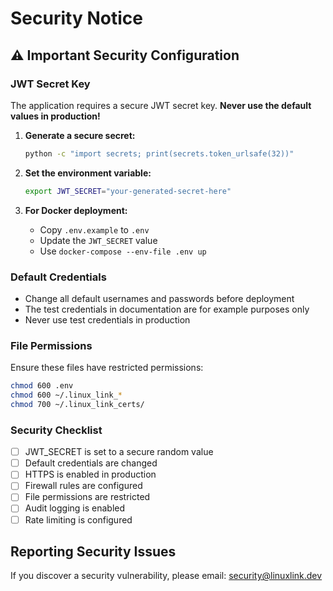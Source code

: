# Security Notice

## ⚠️ Important Security Configuration

### JWT Secret Key
The application requires a secure JWT secret key. **Never use the default values in production!**

1. **Generate a secure secret:**
   ```bash
   python -c "import secrets; print(secrets.token_urlsafe(32))"
   ```

2. **Set the environment variable:**
   ```bash
   export JWT_SECRET="your-generated-secret-here"
   ```

3. **For Docker deployment:**
   - Copy `.env.example` to `.env`
   - Update the `JWT_SECRET` value
   - Use `docker-compose --env-file .env up`

### Default Credentials
- Change all default usernames and passwords before deployment
- The test credentials in documentation are for example purposes only
- Never use test credentials in production

### File Permissions
Ensure these files have restricted permissions:
```bash
chmod 600 .env
chmod 600 ~/.linux_link_*
chmod 700 ~/.linux_link_certs/
```

### Security Checklist
- [ ] JWT_SECRET is set to a secure random value
- [ ] Default credentials are changed
- [ ] HTTPS is enabled in production
- [ ] Firewall rules are configured
- [ ] File permissions are restricted
- [ ] Audit logging is enabled
- [ ] Rate limiting is configured

## Reporting Security Issues
If you discover a security vulnerability, please email: security@linuxlink.dev